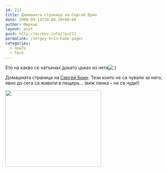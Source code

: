 ```yaml
---
id: 212
title: Домашната страница на Сергей Брин
date: 2008-09-14T20:04:20+00:00
author: Мирков
layout: post
guid: http://mirkov.info/?p=212
permalink: /sergey-brin-home-page/
categories:
  - HowTo
  - Tech
---
```

Ето на какво се натъкнах докато цъках из нета<img src='http://mirkov.info/wp-includes/images/blank.gif' alt=':)' class='wp-smiley smiley-2' /> 

Домашната страница на [Сергей Брин](http://en.wikipedia.org/wiki/Sergey_Brin). Тези които не са чували за него, явно до сега са живели в пещера&#8230; (виж линка &#8211; не се чуди!)

[<img class="alignnone size-medium wp-image-213" title="sergey-medium" src="http://mirkov.info/wp-content/uploads/2008/09/sergey-medium-300x240.png" alt="" width="300" height="240" />](http://mirkov.info/wp-content/uploads/2008/09/sergey-medium.png)